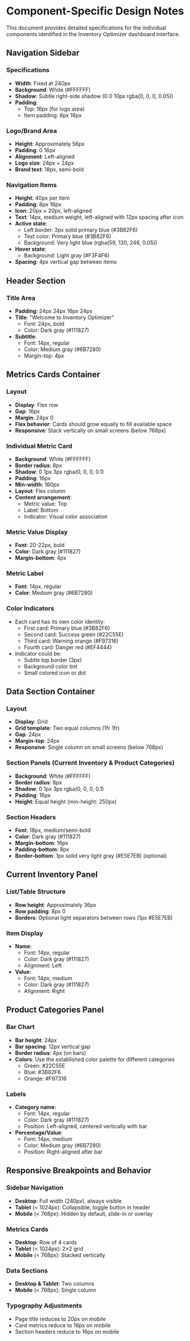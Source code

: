 # Component-Specific Design Notes

This document provides detailed specifications for the individual components identified in the Inventory Optimizer dashboard interface.

## Navigation Sidebar

### Specifications
- **Width**: Fixed at 240px
- **Background**: White (#FFFFFF)
- **Shadow**: Subtle right-side shadow (0 0 10px rgba(0, 0, 0, 0.05))
- **Padding**: 
  - Top: 16px (for logo area)
  - Item padding: 8px 16px

### Logo/Brand Area
- **Height**: Approximately 56px
- **Padding**: 0 16px
- **Alignment**: Left-aligned
- **Logo size**: 24px × 24px
- **Brand text**: 18px, semi-bold

### Navigation Items
- **Height**: 40px per item
- **Padding**: 8px 16px
- **Icon**: 20px × 20px, left-aligned
- **Text**: 14px, medium weight, left-aligned with 12px spacing after icon
- **Active state**: 
  - Left border: 3px solid primary blue (#3B82F6)
  - Text color: Primary blue (#3B82F6)
  - Background: Very light blue (rgba(59, 130, 246, 0.05))
- **Hover state**: 
  - Background: Light gray (#F3F4F6)
- **Spacing**: 4px vertical gap between items

## Header Section

### Title Area
- **Padding**: 24px 24px 16px 24px
- **Title**: "Welcome to Inventory Optimizer"
  - Font: 24px, bold
  - Color: Dark gray (#111827)
- **Subtitle**:
  - Font: 14px, regular
  - Color: Medium gray (#6B7280)
  - Margin-top: 4px

## Metrics Cards Container

### Layout
- **Display**: Flex row
- **Gap**: 16px
- **Margin**: 24px 0
- **Flex behavior**: Cards should grow equally to fill available space
- **Responsive**: Stack vertically on small screens (below 768px)

### Individual Metric Card
- **Background**: White (#FFFFFF)
- **Border radius**: 8px
- **Shadow**: 0 1px 3px rgba(0, 0, 0, 0.1)
- **Padding**: 16px
- **Min-width**: 160px
- **Layout**: Flex column
- **Content arrangement**:
  - Metric value: Top
  - Label: Bottom
  - Indicator: Visual color association

### Metric Value Display
- **Font**: 20-22px, bold
- **Color**: Dark gray (#111827)
- **Margin-bottom**: 4px

### Metric Label
- **Font**: 14px, regular
- **Color**: Medium gray (#6B7280)

### Color Indicators
- Each card has its own color identity:
  - First card: Primary blue (#3B82F6)
  - Second card: Success green (#22C55E)
  - Third card: Warning orange (#F97316)
  - Fourth card: Danger red (#EF4444)
- Indicator could be:
  - Subtle top border (3px)
  - Background color tint
  - Small colored icon or dot

## Data Section Container

### Layout
- **Display**: Grid
- **Grid template**: Two equal columns (1fr 1fr)
- **Gap**: 24px
- **Margin-top**: 24px
- **Responsive**: Single column on small screens (below 768px)

### Section Panels (Current Inventory & Product Categories)
- **Background**: White (#FFFFFF)
- **Border radius**: 8px
- **Shadow**: 0 1px 3px rgba(0, 0, 0, 0.1)
- **Padding**: 16px
- **Height**: Equal height (min-height: 250px)

### Section Headers
- **Font**: 18px, medium/semi-bold
- **Color**: Dark gray (#111827)
- **Margin-bottom**: 16px
- **Padding-bottom**: 8px
- **Border-bottom**: 1px solid very light gray (#E5E7EB) (optional)

## Current Inventory Panel

### List/Table Structure
- **Row height**: Approximately 36px
- **Row padding**: 8px 0
- **Borders**: Optional light separators between rows (1px #E5E7EB)

### Item Display
- **Name**:
  - Font: 14px, regular
  - Color: Dark gray (#111827)
  - Alignment: Left
- **Value**:
  - Font: 14px, medium
  - Color: Dark gray (#111827)
  - Alignment: Right

## Product Categories Panel

### Bar Chart
- **Bar height**: 24px
- **Bar spacing**: 12px vertical gap
- **Border radius**: 4px (on bars)
- **Colors**: Use the established color palette for different categories
  - Green: #22C55E
  - Blue: #3B82F6
  - Orange: #F97316

### Labels
- **Category name**:
  - Font: 14px, regular
  - Color: Dark gray (#111827)
  - Position: Left-aligned, centered vertically with bar
- **Percentage/Value**: 
  - Font: 14px, medium
  - Color: Medium gray (#6B7280)
  - Position: Right-aligned after bar

## Responsive Breakpoints and Behavior

### Sidebar Navigation
- **Desktop**: Full width (240px), always visible
- **Tablet** (< 1024px): Collapsible, toggle button in header
- **Mobile** (< 768px): Hidden by default, slide-in or overlay

### Metrics Cards
- **Desktop**: Row of 4 cards
- **Tablet** (< 1024px): 2×2 grid
- **Mobile** (< 768px): Stacked vertically

### Data Sections
- **Desktop & Tablet**: Two columns
- **Mobile** (< 768px): Single column

### Typography Adjustments
- Page title reduces to 20px on mobile
- Card metrics reduce to 18px on mobile
- Section headers reduce to 16px on mobile
